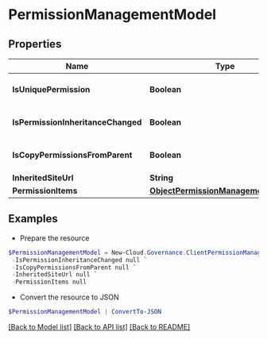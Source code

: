 # PermissionManagementModel
## Properties

Name | Type | Description | Notes
------------ | ------------- | ------------- | -------------
**IsUniquePermission** | **Boolean** |  | [optional] [default to $false]
**IsPermissionInheritanceChanged** | **Boolean** |  | [optional] [default to $false]
**IsCopyPermissionsFromParent** | **Boolean** |  | [optional] [default to $false]
**InheritedSiteUrl** | **String** |  | [optional] 
**PermissionItems** | [**ObjectPermissionManagementModel[]**](ObjectPermissionManagementModel.md) |  | [optional] 

## Examples

- Prepare the resource
```powershell
$PermissionManagementModel = New-Cloud.Governance.ClientPermissionManagementModel  -IsUniquePermission null `
 -IsPermissionInheritanceChanged null `
 -IsCopyPermissionsFromParent null `
 -InheritedSiteUrl null `
 -PermissionItems null
```

- Convert the resource to JSON
```powershell
$PermissionManagementModel | ConvertTo-JSON
```

[[Back to Model list]](../README.md#documentation-for-models) [[Back to API list]](../README.md#documentation-for-api-endpoints) [[Back to README]](../README.md)

